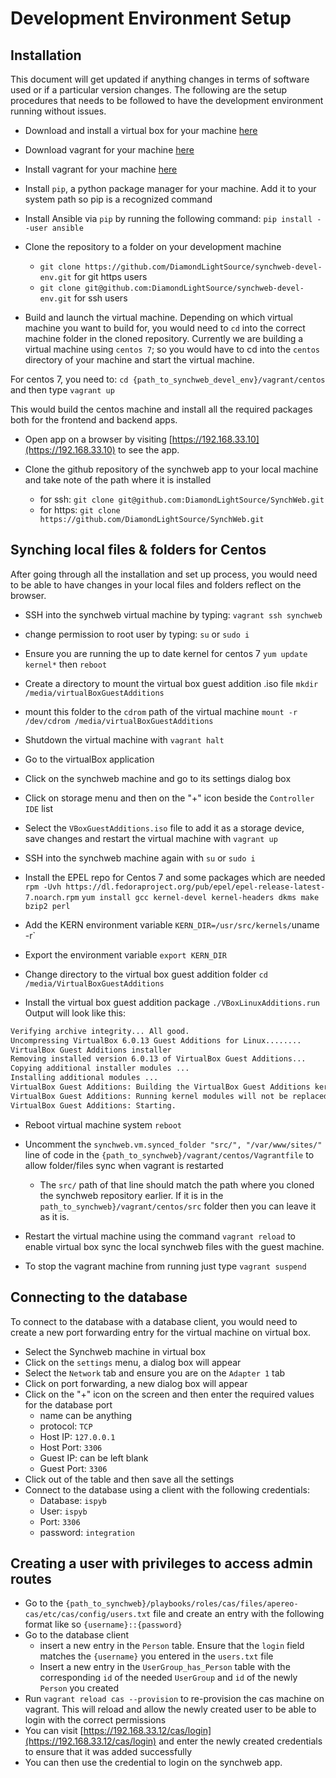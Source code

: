 # Development Environment Setup

## Installation

This document will get updated if anything changes in terms of software used or if a particular version changes. The following are the setup procedures that needs to be followed to have the development environment running without issues.

- Download and install a virtual box for your machine [here](https://www.vagrantup.com/downloads.html)

- Download vagrant for your machine [here](https://www.vagrantup.com/downloads)

- Install vagrant for your machine [here](https://www.vagrantup.com/docs/installation)

- Install `pip`, a python package manager for your machine. Add it to your system path so pip is a recognized command

- Install Ansible via `pip` by running the following command: `pip install --user ansible`

- Clone the repository to a folder on your development machine
  - `git clone https://github.com/DiamondLightSource/synchweb-devel-env.git` for git https users
  - `git clone git@github.com:DiamondLightSource/synchweb-devel-env.git` for ssh users

- Build and launch the virtual machine.
Depending on which virtual machine you want to build for, you would need to `cd` into the correct machine folder in the cloned repository. Currently we are building a virtual machine using `centos 7`; so you would have to cd into the `centos` directory of your machine and start the virtual machine.

For centos 7, you need to:
`cd {path_to_synchweb_devel_env}/vagrant/centos` and then type
`vagrant up`

This would build the centos machine and install all the required packages both for the frontend and backend apps.

- Open app on a browser by visiting [https://192.168.33.10](https://192.168.33.10) to see the app.

- Clone the github repository of the synchweb app to your local machine and take note of the path where it is installed
  - for ssh: `git clone git@github.com:DiamondLightSource/SynchWeb.git`
  - for https: `git clone https://github.com/DiamondLightSource/SynchWeb.git`

## Synching local files & folders for Centos

After going through all the installation and set up process, you would need to be able to have changes in your local files and folders reflect on the browser.

- SSH into the synchweb virtual machine by typing:
`vagrant ssh synchweb`

- change permission to root user by typing:
`su` or `sudo i`

- Ensure you are running the up to date kernel for centos 7
`yum update kernel*`
then 
`reboot`

- Create a directory to mount the virtual box guest addition .iso file
`mkdir /media/virtualBoxGuestAdditions`

- mount this folder to the `cdrom` path of the virtual machine
`mount -r /dev/cdrom /media/virtualBoxGuestAdditions`

- Shutdown the virtual machine with `vagrant halt`

- Go to the virtualBox application

- Click on the synchweb machine and go to its settings dialog box

- Click on storage menu and then on the "+" icon beside the `Controller IDE` list

- Select the `VBoxGuestAdditions.iso` file to add it as a storage device, save changes and restart the virtual machine with `vagrant up`

- SSH into the synchweb machine again with `su` or `sudo i`

- Install the EPEL repo for Centos 7 and some packages which are needed
`rpm -Uvh https://dl.fedoraproject.org/pub/epel/epel-release-latest-7.noarch.rpm`
`yum install gcc kernel-devel kernel-headers dkms make bzip2 perl`

- Add the KERN environment variable
`KERN_DIR=/usr/src/kernels/`uname -r`

- Export the environment variable
`export KERN_DIR`

- Change directory to the virtual box guest addition folder
`cd /media/VirtualBoxGuestAdditions`

- Install the virtual box guest addition package
`./VBoxLinuxAdditions.run`
Output will look like this:

```bash
Verifying archive integrity... All good.
Uncompressing VirtualBox 6.0.13 Guest Additions for Linux........
VirtualBox Guest Additions installer
Removing installed version 6.0.13 of VirtualBox Guest Additions...
Copying additional installer modules ...
Installing additional modules ...
VirtualBox Guest Additions: Building the VirtualBox Guest Additions kernel modules.  This may take a while.
VirtualBox Guest Additions: Running kernel modules will not be replaced until the system is restarted
VirtualBox Guest Additions: Starting.
```

- Reboot virtual machine system
`reboot`

- Uncomment the `synchweb.vm.synced_folder "src/", "/var/www/sites/"` line of code in the `{path_to_synchweb}/vagrant/centos/Vagrantfile` to allow folder/files sync when vagrant is restarted
  - The `src/` path of that line should match the path where you cloned the synchweb repository earlier. If it is in the `path_to_synchweb}/vagrant/centos/src` folder then you can leave it as it is.

- Restart the virtual machine using the command `vagrant reload` to enable virtual box sync the local synchweb files with the guest machine.
- To stop the vagrant machine from running just type `vagrant suspend`

## Connecting to the database

To connect to the database with a database client, you would need to create a new port forwarding entry for the virtual machine on virtual box.

- Select the Synchweb machine in virtual box
- Click on the `settings` menu, a dialog box will appear
- Select the `Network` tab and ensure you are on the `Adapter 1` tab
- Click on port forwarding, a new dialog box will appear
- Click on the "+" icon on the screen and then enter the required values for the database port
  - name can be anything
  - protocol: `TCP`
  - Host IP: `127.0.0.1`
  - Host Port: `3306`
  - Guest IP: can be left blank
  - Guest Port: `3306`
- Click out of the table and then save all the settings
- Connect to the database using a client with the following credentials:
  - Database: `ispyb`
  - User: `ispyb`
  - Port: `3306`
  - password: `integration`

## Creating a user with privileges to access admin routes

- Go to the `{path_to_synchweb}/playbooks/roles/cas/files/apereo-cas/etc/cas/config/users.txt` file and create an entry with the following format like so `{username}::{password}`
- Go to the database client
  - insert a new entry in the `Person` table. Ensure that the `login` field matches the `{username}` you entered in the `users.txt` file
  - Insert a new entry in the `UserGroup_has_Person` table with the corresponding `id` of the needed `UserGroup` and `id` of the newly `Person` you created
- Run `vagrant reload cas --provision` to re-provision the cas machine on vagrant. This will reload and allow the newly created user to be able to login with the correct permissions
- You can visit [https://192.168.33.12/cas/login](https://192.168.33.12/cas/login) and enter the newly created credentials to ensure that it was added successfully
- You can then use the credential to login on the synchweb app.
